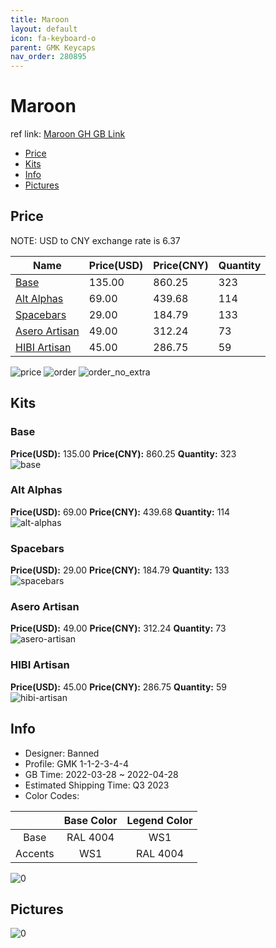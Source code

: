 ```yaml
---
title: Maroon 
layout: default
icon: fa-keyboard-o
parent: GMK Keycaps
nav_order: 280895
---
```


# Maroon 

ref link: [Maroon GH GB Link](https://geekhack.org/index.php?topic=116727.0)

* [Price](#price)
* [Kits](#kits)
* [Info](#info)
* [Pictures](#pictures)

## Price

NOTE: USD to CNY exchange rate is 6.37

| Name          | Price(USD)   |  Price(CNY) | Quantity |
| ------------- | ------------ |  ---------- | -------- |
|[Base](#base)|135.00|860.25|323|
|[Alt Alphas](#alt-alphas)|69.00|439.68|114|
|[Spacebars](#spacebars)|29.00|184.79|133|
|[Asero Artisan](#asero-artisan)|49.00|312.24|73|
|[HIBI Artisan](#hibi-artisan)|45.00|286.75|59|

<img src="{{ 'assets/images/gmk-keycaps/Maroon/price.png' | relative_url }}" alt="price" class="image featured">
<img src="{{ 'assets/images/gmk-keycaps/Maroon/order.png' | relative_url }}" alt="order" class="image featured">
<img src="{{ 'assets/images/gmk-keycaps/Maroon/order_no_extra.png' | relative_url }}" alt="order_no_extra" class="image featured">

## Kits
### Base  
**Price(USD):** 135.00	**Price(CNY):** 860.25	**Quantity:** 323  
<img src="{{ 'assets/images/gmk-keycaps/Maroon/kits_pics/base.jpg' | relative_url }}" alt="base" class="image featured">

### Alt Alphas  
**Price(USD):** 69.00	**Price(CNY):** 439.68	**Quantity:** 114  
<img src="{{ 'assets/images/gmk-keycaps/Maroon/kits_pics/alt-alphas.jpg' | relative_url }}" alt="alt-alphas" class="image featured">

### Spacebars  
**Price(USD):** 29.00	**Price(CNY):** 184.79	**Quantity:** 133  
<img src="{{ 'assets/images/gmk-keycaps/Maroon/kits_pics/spacebars.jpg' | relative_url }}" alt="spacebars" class="image featured">

### Asero Artisan  
**Price(USD):** 49.00	**Price(CNY):** 312.24	**Quantity:** 73  
<img src="{{ 'assets/images/gmk-keycaps/Maroon/kits_pics/asero-artisan.png' | relative_url }}" alt="asero-artisan" class="image featured">

### HIBI Artisan  
**Price(USD):** 45.00	**Price(CNY):** 286.75	**Quantity:** 59  
<img src="{{ 'assets/images/gmk-keycaps/Maroon/kits_pics/hibi-artisan.png' | relative_url }}" alt="hibi-artisan" class="image featured">

## Info
* Designer: Banned  
* Profile: GMK 1-1-2-3-4-4  
* GB Time: 2022-03-28 ~ 2022-04-28  
* Estimated Shipping Time: Q3 2023  
* Color Codes:  

| |Base Color     | Legend Color
| :-------------: | :-------------: | :------------:
|Base|RAL 4004|WS1
|Accents|WS1|RAL 4004

<img src="{{ 'assets/images/gmk-keycaps/Maroon/0.png' | relative_url }}" alt="0" class="image featured">

## Pictures  
<img src="{{ 'assets/images/gmk-keycaps/Maroon/rendering_pics/0.jpg' | relative_url }}" alt="0" class="image featured">
